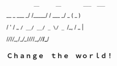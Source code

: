 
              __      __        ___  ___ 
              
  __ _  ___ _/ /_____/ /  ___ _/ _ \( _ )
  
 /  ' \/ _ `/ __/ __/ _ \/ _ `/\_, / _  |
 
/_/_/_/\_,_/\__/\__/_//_/\_,_//___/\___/ 
### Ｃｈａｎｇｅ　ｔｈｅ　ｗｏｒｌｄ！
<!--
**matcha98qx/matcha98qx** is a ✨ _special_ ✨ repository because its `README.md` (this file) appears on your GitHub profile.

Here are some ideas to get you started:

- 🔭 I’m currently working on ...
- 🌱 I’m currently learning ...
- 👯 I’m looking to collaborate on ...
- 🤔 I’m looking for help with ...
- 💬 Ask me about ...
- 📫 How to reach me: ...
- 😄 Pronouns: ...
- ⚡ Fun fact: ...
-->
